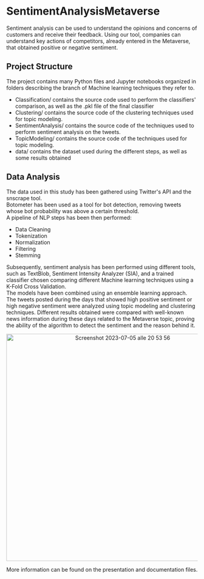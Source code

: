 # SentimentAnalysisMetaverse
Sentiment analysis can be used to understand the opinions and concerns of customers and receive their feedback. Using our tool, companies can understand key actions of competitors, already entered in the Metaverse, that obtained positive or negative sentiment.

## Project Structure
The project contains many Python files and Jupyter notebooks organized in folders describing the branch of Machine learning techniques they refer to. 
- Classification/ contains the source code used to perform the classifiers' comparison, as well as the .pkl file of the final classifier
- Clustering/ contains the source code of the clustering techniques used for topic modeling. 
- SentimentAnalysis/ contains the source code of the techniques used to perform sentiment analysis on the tweets.
- TopicModeling/ contains the source code of the techniques used for topic modeling.
- data/ contains the dataset used during the different steps, as well as some results obtained

## Data Analysis
The data used in this study has been gathered using Twitter's API and the snscrape tool.<br>
Botometer has been used as a tool for bot detection, removing tweets whose bot probability was above a certain threshold.<br>
A pipeline of NLP steps has been then performed: 
<ul>
 <li>Data Cleaning</li>
 <li>Tokenization</li>
 <li>Normalization</li>
 <li>Filtering</li>
  <li>Stemming</li>
</ul>
Subsequently, sentiment analysis has been performed using different tools, such as TextBlob, Sentiment Intensity Analyzer (SIA), and a trained classifier chosen comparing different Machine learning techniques using a K-Fold Cross Validation.<br>
The models have been combined using an ensemble learning approach.
<br>
The tweets posted during the days that showed high positive sentiment or high negative sentiment were analyzed using topic modeling and clustering techniques.
Different results obtained were compared with well-known news information during these days related to the Metaverse topic, proving the ability of the algorithm to detect the sentiment and the reason behind it.<br>
<p align="center">
  <img width="597" alt="Screenshot 2023-07-05 alle 20 53 56" src="https://github.com/terranovaa/SentimentAnalysisMetaverse/assets/61695945/7a1aa277-c07d-4381-9624-4b1beaf0a899">
</p>
More information can be found on the presentation and documentation files.
